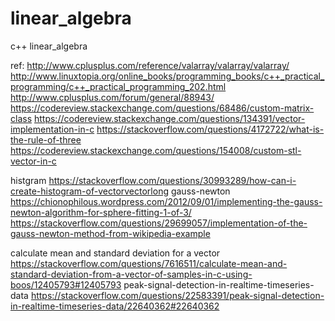 # linear_algebra
c++ linear_algebra

ref:
http://www.cplusplus.com/reference/valarray/valarray/valarray/
http://www.linuxtopia.org/online_books/programming_books/c++_practical_programming/c++_practical_programming_202.html
http://www.cplusplus.com/forum/general/88943/
https://codereview.stackexchange.com/questions/68486/custom-matrix-class
https://codereview.stackexchange.com/questions/134391/vector-implementation-in-c
https://stackoverflow.com/questions/4172722/what-is-the-rule-of-three
https://codereview.stackexchange.com/questions/154008/custom-stl-vector-in-c


histgram
https://stackoverflow.com/questions/30993289/how-can-i-create-histogram-of-vectorvectorlong
gauss-newton
https://chionophilous.wordpress.com/2012/09/01/implementing-the-gauss-newton-algorithm-for-sphere-fitting-1-of-3/
https://stackoverflow.com/questions/29699057/implementation-of-the-gauss-newton-method-from-wikipedia-example

calculate mean and standard deviation for a vector
https://stackoverflow.com/questions/7616511/calculate-mean-and-standard-deviation-from-a-vector-of-samples-in-c-using-boos/12405793#12405793
peak-signal-detection-in-realtime-timeseries-data
https://stackoverflow.com/questions/22583391/peak-signal-detection-in-realtime-timeseries-data/22640362#22640362